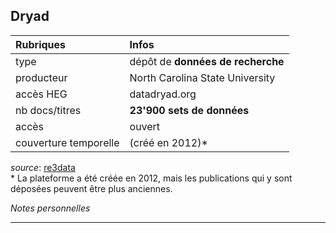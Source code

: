 ## Dryad

| Rubriques | Infos |
| :-------- | :---- |
| type | dépôt de **données de recherche** |
| producteur | North Carolina State University |
| accès HEG | datadryad.org |
| nb docs/titres | **23'900 sets de données** |
| accès | ouvert |
| couverture temporelle | (créé en 2012)\* |

*source*: [re3data](https://www.re3data.org/repository/r3d100000044)   
\* La plateforme a été créée en 2012, mais les publications qui y sont déposées peuvent être plus anciennes.   

*Notes personnelles*

---
